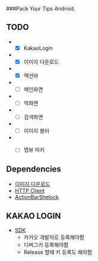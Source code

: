 ###Pack Your Tips Android.

## TODO
* - [x] KakaoLogin
* - [x] 이미지 다운로드
* - [x] 액션바
* - [ ] 메인화면
* - [ ] 역화면
* - [ ] 검색화면
* - [ ] 이미지 블러
* - [ ] 맵뷰 마커


## Dependencies
- [이미지 다운로드](https://github.com/nostra13/Android-Universal-Image-Loader)
- [HTTP Client](https://github.com/loopj/android-async-http)
- [ActionBarShelock](https://github.com/stanislavfeldman/actionbarsherlock)

## KAKAO LOGIN
- [SDK](https://developers.kakao.com/docs/android)
	* 카카오 개발자로 등록해야함
	* 디버그키 등록해야함
	* Release 할때 키 등록도 해야함
